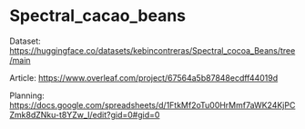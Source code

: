 # Spectral_cacao_beans

Dataset: https://huggingface.co/datasets/kebincontreras/Spectral_cocoa_Beans/tree/main


Article: https://www.overleaf.com/project/67564a5b87848ecdff44019d


Planning: https://docs.google.com/spreadsheets/d/1FtkMf2oTu00HrMmf7aWK24KjPCZmk8dZNku-t8YZw_I/edit?gid=0#gid=0
